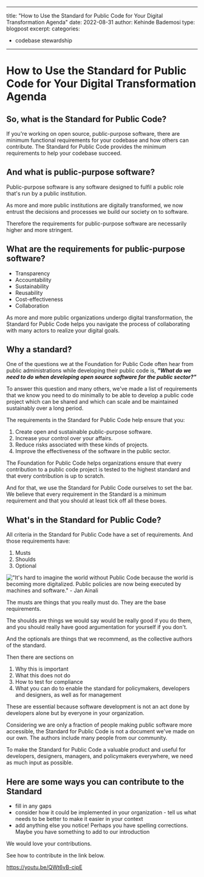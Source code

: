 
---
title: "How to Use the Standard for Public Code for Your Digital Transformation Agenda"
date: 2022-08-31
author: Kehinde Bademosi
type: blogpost
excerpt:
categories:

- codebase stewardship

---

# How to Use the Standard for Public Code for Your Digital Transformation Agenda

## So, what is the Standard for Public Code?

If you're working on open source, public-purpose software, there are minimum functional requirements for your codebase and how others can contribute. The Standard for Public Code provides the minimum requirements to help your codebase succeed.

## And what is public-purpose software?

Public-purpose software is any software designed to fulfil a public role that's run by a public institution.

As more and more public institutions are digitally transformed, we now entrust the decisions and processes we build our society on to software.

Therefore the requirements for public-purpose software are necessarily higher and more stringent.

## What are the requirements for public-purpose software?

* Transparency
* Accountability
* Sustainability
* Reusability
* Cost-effectiveness
* Collaboration

As more and more public organizations undergo digital transformation, the Standard for Public Code helps you navigate the process of collaborating with many actors to realize your digital goals.

## Why a standard?

One of the questions we at the Foundation for Public Code often hear from public administrations while developing their public code is, **_"What do we need to do when developing open source software for the public sector?"_**

To answer this question and many others, we've made a list of requirements that we know you need to do minimally to be able to develop a public code project which can be shared and which can scale and be maintained sustainably over a long period.

The requirements in the Standard for Public Code help ensure that you:

1. Create open and sustainable public-purpose software.
2. Increase your control over your affairs.
3. Reduce risks associated with these kinds of projects.
4. Improve the effectiveness of the software in the public sector.

The Foundation for Public Code helps organizations ensure that every contribution to a public code project is tested to the highest standard and that every contribution is up to scratch.

And for that, we use the Standard for Public Code ourselves to set the bar. We believe that every requirement in the Standard is a minimum requirement and that you should at least tick off all these boxes.

## What's in the Standard for Public Code?

All criteria in the Standard for Public Code have a set of requirements. And those requirements have:

1. Musts
2. Shoulds
3. Optional

!["It's hard to imagine the world without Public Code because the world is becoming more digitalized. Public policies are now being executed by machines and software."​ - Jan Ainali](https://media-exp1.licdn.com/dms/image/D4E12AQHv59gcpH4pBg/article-inline_image-shrink_1000_1488/0/1658222829771?e=1667433600&v=beta&t=P0IOaXoeU9D2JxtHyiDLK4s6KVvaRFoIbWEpW8PyJO4)

The musts are things that you really must do. They are the base requirements.

The shoulds are things we would say would be really good if you do them, and you should really have good argumentation for yourself if you don't.

And the optionals are things that we recommend, as the collective authors of the standard.

Then there are sections on

1. Why this is important
2. What this does not do
3. How to test for compliance
4. What you can do to enable the standard for policymakers, developers and designers, as well as for management

These are essential because software development is not an act done by developers alone but by everyone in your organization.

Considering we are only a fraction of people making public software more accessible, the Standard for Public Code is not a document we've made on our own. The authors include many people from our community.

To make the Standard for Public Code a valuable product and useful for developers, designers, managers, and policymakers everywhere, we need as much input as possible.

## Here are some ways you can contribute to the Standard

* fill in any gaps
* consider how it could be implemented in your organization - tell us what needs to be better to make it easier in your context
* add anything else you notice! Perhaps you have spelling corrections. Maybe you have something to add to our introduction

We would love your contributions.

See how to contribute in the link below.

  <https://youtu.be/QWt6vB-cipE>
